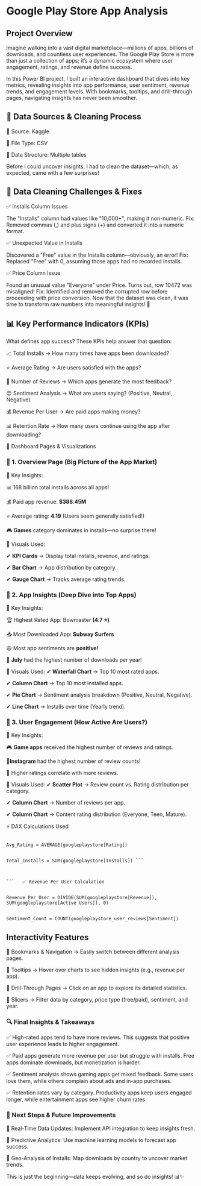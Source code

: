# Google Play Store App Analysis

 ## Project Overview
Imagine walking into a vast digital marketplace—millions of apps, billions of downloads, and countless user experiences. The Google Play Store is more than just a collection of apps; it’s a dynamic ecosystem where user engagement, ratings, and revenue define success.

In this Power BI project, I built an interactive dashboard that dives into key metrics, revealing insights into app performance, user sentiment, revenue trends, and engagement levels. With bookmarks, tooltips, and drill-through pages, navigating insights has never been smoother.

## 📂 Data Sources & Cleaning Process

📍 Source: Kaggle

📍 File Type: CSV

📍 Data Structure: Multiple tables

Before I could uncover insights, I had to clean the dataset—which, as expected, came with a few surprises!

## 🧼 Data Cleaning Challenges & Fixes
✅ Installs Column Issues

The "Installs" column had values like "10,000+", making it non-numeric.
Fix: Removed commas (,) and plus signs (+) and converted it into a numeric format.

✅ Unexpected Value in Installs

Discovered a "Free" value in the Installs column—obviously, an error!
Fix: Replaced "Free" with 0, assuming those apps had no recorded installs.

✅ Price Column Issue

Found an unusual value "Everyone" under Price. Turns out, row 10472 was misaligned!
Fix: Identified and removed the corrupted row before proceeding with price conversion.
Now that the dataset was clean, it was time to transform raw numbers into meaningful insights! 🚀

## 📊 Key Performance Indicators (KPIs)
What defines app success? These KPIs help answer that question:

📈 Total Installs → How many times have apps been downloaded?

⭐ Average Rating → Are users satisfied with the apps?

💬 Number of Reviews → Which apps generate the most feedback?

😊 Sentiment Analysis → What are users saying? (Positive, Neutral, Negative)

💰 Revenue Per User → Are paid apps making money?


📊 Retention Rate → How many users continue using the app after downloading?

📌 Dashboard Pages & Visualizations

### 📍 1. Overview Page (Big Picture of the App Market)
👀 Key Insights:

📊 168 billion total installs across all apps!

💰 Paid app revenue: **$388.45M**

⭐ Average rating: **4.19** (Users seem generally satisfied!)

🎮 **Games** category dominates in installs—no surprise there!

🚀 Visuals Used:

✔ **KPI Cards** → Display total installs, revenue, and ratings.

✔ **Bar Chart** → App distribution by category.

✔ **Gauge Chart** → Tracks average rating trends.


### 📍 2. App Insights (Deep Dive into Top Apps)

👀 Key Insights:

🏆 Highest Rated App: Bowmaster **(4.7 ⭐)**

📥 Most Downloaded App: **Subway Surfers**

😃 Most app sentiments are **positive!**

📆 **July** had the highest number of downloads per year!

🚀 Visuals Used:
✔ **Waterfall Chart** → Top 10 most rated apps.

✔ **Column Chart** → Top 10 most installed apps.

✔ **Pie Chart** → Sentiment analysis breakdown (Positive, Neutral, Negative).

✔ **Line Chart** → Installs over time (Yearly trend).

### 📍 3. User Engagement (How Active Are Users?)
👀 Key Insights:

🎮 **Game apps** received the highest number of reviews and ratings.

📸**Instagram** had the highest number of review counts!

🔄 Higher ratings correlate with more reviews.

🚀 Visuals Used:
✔ **Scatter Plot** → Review count vs. Rating distribution per category.

✔ **Column Chart** → Number of reviews per app.

✔ **Column Chart** → Content rating distribution (Everyone, Teen, Mature).


⚡ DAX Calculations Used
```   ✅ Average Rating Calculation

Avg_Rating = AVERAGE(googleplaystore[Rating])

```

 ```  ✅ Total Installs Calculation

Total_Installs = SUM(googleplaystore[Installs]) ```



```   ✅ Revenue Per User Calculation


Revenue_Per_User = DIVIDE(SUM(googleplaystore[Revenue]), SUM(googleplaystore[Active Users]), 0)
 ```


```   ✅ Sentiment Count Calculation

Sentiment_Count = COUNT(googleplaystore_user_reviews[Sentiment])

 ```







##  Interactivity Features
📍 Bookmarks & Navigation → Easily switch between different analysis pages.

📍 Tooltips → Hover over charts to see hidden insights (e.g., revenue per app).

📍 Drill-Through Pages → Click on an app to explore its detailed statistics.


📍 Slicers → Filter data by category, price type (free/paid), sentiment, and year.


### 🔍 Final Insights & Takeaways
✅ High-rated apps tend to have more reviews. This suggests that positive user experience leads to higher engagement.

✅ Paid apps generate more revenue per user but struggle with installs. Free apps dominate downloads, but monetization is harder.

✅ Sentiment analysis shows gaming apps get mixed feedback. Some users love them, while others complain about ads and in-app purchases.

✅ Retention rates vary by category. Productivity apps keep users engaged longer, while entertainment apps see higher churn rates.

### 🚀 Next Steps & Future Improvements

🔹 Real-Time Data Updates: Implement API integration to keep insights fresh.

🔹 Predictive Analytics: Use machine learning models to forecast app success.

🔹 Geo-Analysis of Installs: Map downloads by country to uncover market trends.

This is just the beginning—data keeps evolving, and so do insights! 📊✨


